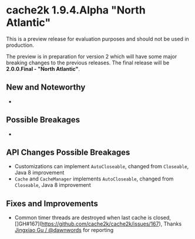 # cache2k 1.9.4.Alpha "North Atlantic"

This is a preview release for evaluation purposes and should not be used in production.

The preview is in preparation for version 2 which will have some major breaking
changes to the previous releases. The final release will be **2.0.0.Final - "North Atlantic"**.

## New and Noteworthy

- 

## Possible Breakages

- 
 
## API Changes Possible Breakages

- Customizations can implement `AutoCloseable`, changed from `Closeable`, Java 8 improvement
- `Cache` and `CacheManager` implements `AutoCloseable`, changed from `Closeable`, Java 8 improvement

## Fixes and Improvements

- Common timer threads are destroyed when last cache is closed, []GH#167](https://github.com/cache2k/cache2k/issues/167),
  Thanks [Jingxiao Gu / @dawnwords](https://github.com/dawnwords) for reporting
  
